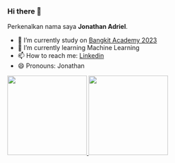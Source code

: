 ### Hi there 👋

Perkenalkan nama saya **Jonathan Adriel**.
- 🔭 I’m currently study on [Bangkit Academy 2023](https://grow.google/intl/id_id/bangkit/?tab=machine-learning)
- 🌱 I’m currently learning Machine Learning
- 📫 How to reach me:  [Linkedin](https://www.linkedin.com/in/jonathanadrl/) 
- 😄 Pronouns: Jonathan

<p align="left">
<a href="https://github.com/jonathanadrl">
  <img height="180em" src="https://github-readme-stats-eight-theta.vercel.app/api?username=gilangadhan&show_icons=true&theme=algolia&include_all_commits=true&count_private=true"/>
  <img height="180em" src="https://github-readme-stats-eight-theta.vercel.app/api/top-langs/?username=gilangadhan&layout=compact&langs_count=8&theme=algolia"/>
</a>
</p>
